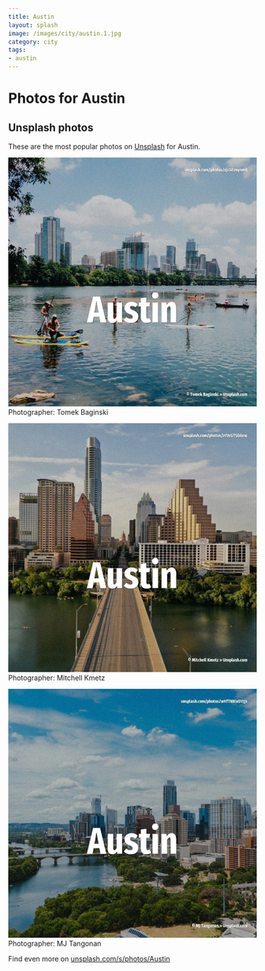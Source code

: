 ```yaml
---
title: Austin
layout: splash
image: /images/city/austin.1.jpg
category: city
tags:
- austin
---
```

# Photos for Austin
 
## Unsplash photos
These are the most popular photos on [Unsplash](https://unsplash.com) for Austin.
 
![Austin](/images/city/austin.1.jpg)
Photographer:  Tomek Baginski
 
![Austin](/images/city/austin.2.jpg)
Photographer:  Mitchell Kmetz
 
![Austin](/images/city/austin.3.jpg)
Photographer:  MJ Tangonan
 
Find even more on [unsplash.com/s/photos/Austin](https://unsplash.com/s/photos/Austin)
 
